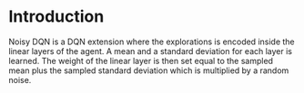# Introduction

Noisy DQN is a DQN extension where the explorations is encoded inside the linear layers of the agent. A mean and a standard deviation for each layer is learned. 
The weight of the linear layer is then set equal to the sampled mean plus the sampled standard deviation which is multiplied by a random noise.


